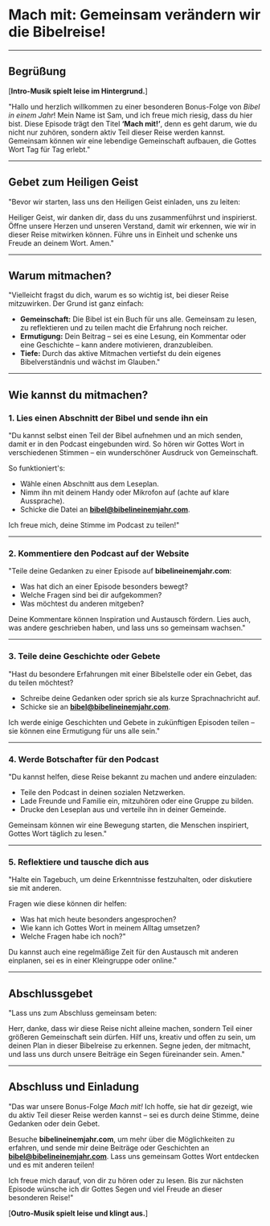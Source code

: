 # **Mach mit: Gemeinsam verändern wir die Bibelreise!**

---

## **Begrüßung**

[**Intro-Musik spielt leise im Hintergrund.**]

"Hallo und herzlich willkommen zu einer besonderen Bonus-Folge von *Bibel in einem Jahr*! Mein Name ist Sam, und ich freue mich riesig, dass du hier bist. Diese Episode trägt den Titel **‘Mach mit!’**, denn es geht darum, wie du nicht nur zuhören, sondern aktiv Teil dieser Reise werden kannst. Gemeinsam können wir eine lebendige Gemeinschaft aufbauen, die Gottes Wort Tag für Tag erlebt."

---

## **Gebet zum Heiligen Geist**

"Bevor wir starten, lass uns den Heiligen Geist einladen, uns zu leiten:

Heiliger Geist, wir danken dir, dass du uns zusammenführst und inspirierst. Öffne unsere Herzen und unseren Verstand, damit wir erkennen, wie wir in dieser Reise mitwirken können. Führe uns in Einheit und schenke uns Freude an deinem Wort. Amen."

---

## **Warum mitmachen?**

"Vielleicht fragst du dich, warum es so wichtig ist, bei dieser Reise mitzuwirken. Der Grund ist ganz einfach:  

- **Gemeinschaft:** Die Bibel ist ein Buch für uns alle. Gemeinsam zu lesen, zu reflektieren und zu teilen macht die Erfahrung noch reicher.  
- **Ermutigung:** Dein Beitrag – sei es eine Lesung, ein Kommentar oder eine Geschichte – kann andere motivieren, dranzubleiben.  
- **Tiefe:** Durch das aktive Mitmachen vertiefst du dein eigenes Bibelverständnis und wächst im Glauben."

---

## **Wie kannst du mitmachen?**

### **1. Lies einen Abschnitt der Bibel und sende ihn ein**  
"Du kannst selbst einen Teil der Bibel aufnehmen und an mich senden, damit er in den Podcast eingebunden wird. So hören wir Gottes Wort in verschiedenen Stimmen – ein wunderschöner Ausdruck von Gemeinschaft.  

So funktioniert's:  
- Wähle einen Abschnitt aus dem Leseplan.  
- Nimm ihn mit deinem Handy oder Mikrofon auf (achte auf klare Aussprache).  
- Schicke die Datei an **bibel@bibelineinemjahr.com**.  

Ich freue mich, deine Stimme im Podcast zu teilen!"

---

### **2. Kommentiere den Podcast auf der Website**  
"Teile deine Gedanken zu einer Episode auf **bibelineinemjahr.com**:  

- Was hat dich an einer Episode besonders bewegt?  
- Welche Fragen sind bei dir aufgekommen?  
- Was möchtest du anderen mitgeben?  

Deine Kommentare können Inspiration und Austausch fördern. Lies auch, was andere geschrieben haben, und lass uns so gemeinsam wachsen."  

---

### **3. Teile deine Geschichte oder Gebete**  
"Hast du besondere Erfahrungen mit einer Bibelstelle oder ein Gebet, das du teilen möchtest?  

- Schreibe deine Gedanken oder sprich sie als kurze Sprachnachricht auf.  
- Schicke sie an **bibel@bibelineinemjahr.com**.  

Ich werde einige Geschichten und Gebete in zukünftigen Episoden teilen – sie können eine Ermutigung für uns alle sein."  

---

### **4. Werde Botschafter für den Podcast**  
"Du kannst helfen, diese Reise bekannt zu machen und andere einzuladen:  

- Teile den Podcast in deinen sozialen Netzwerken.  
- Lade Freunde und Familie ein, mitzuhören oder eine Gruppe zu bilden.  
- Drucke den Leseplan aus und verteile ihn in deiner Gemeinde.  

Gemeinsam können wir eine Bewegung starten, die Menschen inspiriert, Gottes Wort täglich zu lesen."

---

### **5. Reflektiere und tausche dich aus**  
"Halte ein Tagebuch, um deine Erkenntnisse festzuhalten, oder diskutiere sie mit anderen.  

Fragen wie diese können dir helfen:  
- Was hat mich heute besonders angesprochen?  
- Wie kann ich Gottes Wort in meinem Alltag umsetzen?  
- Welche Fragen habe ich noch?"  

Du kannst auch eine regelmäßige Zeit für den Austausch mit anderen einplanen, sei es in einer Kleingruppe oder online."

---

## **Abschlussgebet**

"Lass uns zum Abschluss gemeinsam beten:  

Herr, danke, dass wir diese Reise nicht alleine machen, sondern Teil einer größeren Gemeinschaft sein dürfen. Hilf uns, kreativ und offen zu sein, um deinen Plan in dieser Bibelreise zu erkennen. Segne jeden, der mitmacht, und lass uns durch unsere Beiträge ein Segen füreinander sein. Amen."  

---

## **Abschluss und Einladung**

"Das war unsere Bonus-Folge *Mach mit!* Ich hoffe, sie hat dir gezeigt, wie du aktiv Teil dieser Reise werden kannst – sei es durch deine Stimme, deine Gedanken oder dein Gebet.  

Besuche **bibelineinemjahr.com**, um mehr über die Möglichkeiten zu erfahren, und sende mir deine Beiträge oder Geschichten an **bibel@bibelineinemjahr.com**. Lass uns gemeinsam Gottes Wort entdecken und es mit anderen teilen!  

Ich freue mich darauf, von dir zu hören oder zu lesen. Bis zur nächsten Episode wünsche ich dir Gottes Segen und viel Freude an dieser besonderen Reise!"  

[**Outro-Musik spielt leise und klingt aus.**]  
